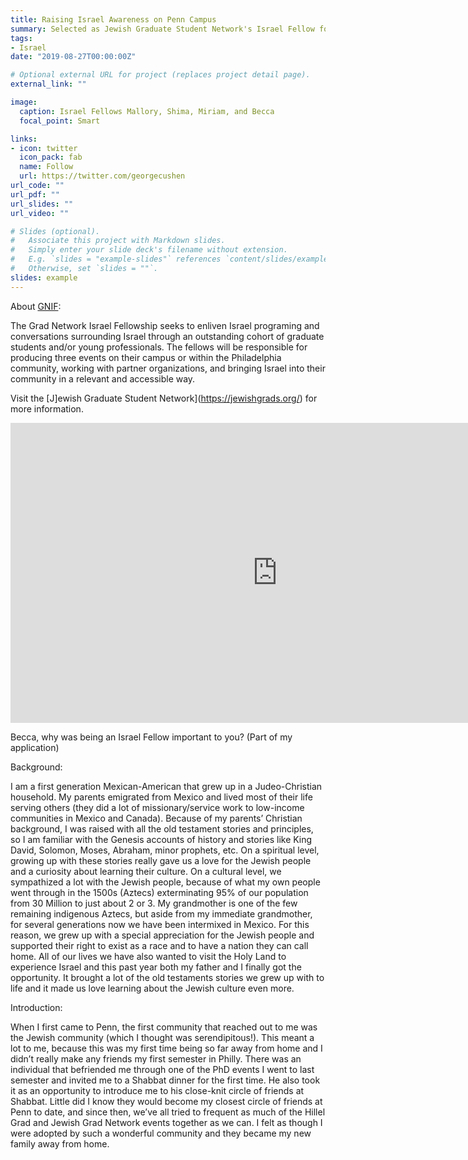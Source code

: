 ```yaml
---
title: Raising Israel Awareness on Penn Campus
summary: Selected as Jewish Graduate Student Network's Israel Fellow for 2019-2020
tags:
- Israel
date: "2019-08-27T00:00:00Z"

# Optional external URL for project (replaces project detail page).
external_link: ""

image:
  caption: Israel Fellows Mallory, Shima, Miriam, and Becca
  focal_point: Smart

links:
- icon: twitter
  icon_pack: fab
  name: Follow
  url: https://twitter.com/georgecushen
url_code: ""
url_pdf: ""
url_slides: ""
url_video: ""

# Slides (optional).
#   Associate this project with Markdown slides.
#   Simply enter your slide deck's filename without extension.
#   E.g. `slides = "example-slides"` references `content/slides/example-slides.md`.
#   Otherwise, set `slides = ""`.
slides: example
---
```

About [GNIF](www.tinyurl.com/GNIF20):

The Grad Network Israel Fellowship seeks to enliven Israel programing and conversations
surrounding Israel through an outstanding cohort of graduate students and/or young
professionals. The fellows will be responsible for producing three events on their campus or
within the Philadelphia community, working with partner organizations, and bringing Israel into
their community in a relevant and accessible way.

Visit the [J]ewish Graduate Student Network](https://jewishgrads.org/) for more information.



<iframe width="854" height="480" src="https://www.youtube.com/embed/14HHoWCioYs" frameborder="0" allow="accelerometer; autoplay; encrypted-media; gyroscope; picture-in-picture" allowfullscreen></iframe>


Becca, why was being an Israel Fellow important to you?  (Part of my application)

Background:

I am a first generation Mexican-American that grew up in a Judeo-Christian household. My parents emigrated from Mexico and lived most of their life serving others (they did a lot of missionary/service work to low-income communities in Mexico and Canada). Because of my parents’ Christian background, I was raised with all the old testament stories and principles, so I am familiar with the Genesis accounts of history and stories like King David, Solomon, Moses, Abraham, minor prophets, etc. On a spiritual level, growing up with these stories really gave us a love for the Jewish people and a curiosity about learning their culture. On a cultural level, we sympathized a lot with the Jewish people, because of what my own people went through in the 1500s (Aztecs) exterminating 95% of our population from 30 Million to just about 2 or 3. My grandmother is one of the few remaining indigenous Aztecs, but aside from my immediate grandmother, for several generations now we have been intermixed in Mexico. For this reason, we grew up with a special appreciation for the Jewish people and supported their right to exist as a race and to have a nation they can call home. All of our lives we have also wanted to visit the Holy Land to experience Israel and this past year both my father and I finally got the opportunity. It brought a lot of the old testaments stories we grew up with to life and it made us love learning about the Jewish culture even more.

Introduction: 

When I first came to Penn, the first community that reached out to me was the Jewish community (which I thought was serendipitous!). This meant a lot to me, because this was my first time being so far away from home and I didn’t really make any friends my first semester in Philly. There was an individual that befriended me through one of the PhD events I went to last semester and invited me to a Shabbat dinner for the first time. He also took it as an opportunity to introduce me to his close-knit circle of friends at Shabbat. Little did I know they would become my closest circle of friends at Penn to date, and since then, we’ve all tried to frequent as much of the Hillel Grad and Jewish Grad Network events together as we can. I felt as though I were adopted by such a wonderful community and they became my new family away from home. 
